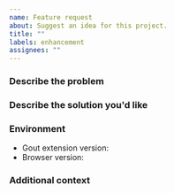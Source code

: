 ```yaml
---
name: Feature request
about: Suggest an idea for this project.
title: ""
labels: enhancement
assignees: ""
---
```


### Describe the problem

<!-- A clear and concise description of what the problem is. Ex. I'm always
     frustrated when [...] -->

### Describe the solution you'd like

<!-- A clear and concise description of what you want to happen. -->

### Environment

- Gout extension version<!-- e.g. 0.12.0 -->:
- Browser version<!-- e.g. Chrome 125.0.6422.112, Firefox 126.0 -->:

### Additional context

<!-- Add any other context or screenshots about the feature request here. -->
